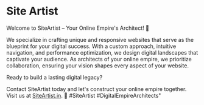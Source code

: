 
# Site Artist

Welcome to SiteArtist – Your Online Empire's Architect! 🏰 

We specialize in crafting unique and responsive websites that serve as the blueprint for your digital success. With a custom approach, intuitive navigation, and performance optimization, we design digital landscapes that captivate your audience. As architects of your online empire, we prioritize collaboration, ensuring your vision shapes every aspect of your website.

 Ready to build a lasting digital legacy?
 
 Contact SiteArtist today and let's construct your online empire together. 
 Visit us at [SiteArtist.in](https://www.siteartist.in/). 🚀 #SiteArtist #DigitalEmpireArchitects"

